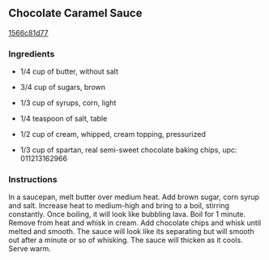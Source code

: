 ## Chocolate Caramel Sauce

[1566c81d77](http://www.cookstr.com/recipes/chocolate-caramel-sauce)

### Ingredients

 - 1/4 cup of butter, without salt

 - 3/4 cup of sugars, brown

 - 1/3 cup of syrups, corn, light

 - 1/4 teaspoon of salt, table

 - 1/2 cup of cream, whipped, cream topping, pressurized

 - 1/3 cup of spartan, real semi-sweet chocolate baking chips, upc: 011213162966

### Instructions

In a saucepan, melt butter over medium heat. Add brown sugar, corn syrup and salt. Increase heat to medium-high and bring to a boil, stirring constantly. Once boiling, it will look like bubbling lava. Boil for 1 minute. Remove from heat and whisk in cream. Add chocolate chips and whisk until melted and smooth. The sauce will look like its separating but will smooth out after a minute or so of whisking. The sauce will thicken as it cools. Serve warm.